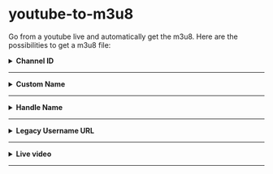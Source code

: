 # youtube-to-m3u8
Go from a youtube live and automatically get the m3u8. Here are the possibilities to get a m3u8 file:

<details>
<summary><strong>Channel ID</strong></summary>

**Source URL :** `youtube.com/channel/UCbzsECFSruRVbkhkMJB3MGQ`  
**Example URL:** `http://localhost/youtube-live/channel-id?id=UCbzsECFSruRVbkhkMJB3MGQ`

</details>
<hr>

<details>
<summary><strong>Custom Name</strong></summary>

**Source URL :** `youtube.com/c/YouTubeCreators`  
**Example URL:** `http://localhost/youtube-live/custom-name?id=YoutubeCreators`

</details>
<hr>

<details>
<summary><strong>Handle Name</strong></summary>

**Source URL :**`youtube.com/@youtubecreators`  
**Example URL:** `http://localhost/youtube-live/handle-name?id=@youtubecreators`

</details>
<hr>

<details>
<summary><strong>Legacy Username URL</strong></summary>

**Source URL :**`youtube.com/user/YouTube`  
**Example URL:** `http://localhost/youtube-live/user-name?id=YouTube`

</details>
<hr>

<details>
<summary><strong>Live video</strong></summary>

**Source URL :**`youtube.com/live/jfKfPfyJRdk` or `youtube.com/watch?v=jfKfPfyJRdk`  
**Example URL:** `http://localhost/youtube-live/video-id?id=jfKfPfyJRdk`

</details>
<hr>
